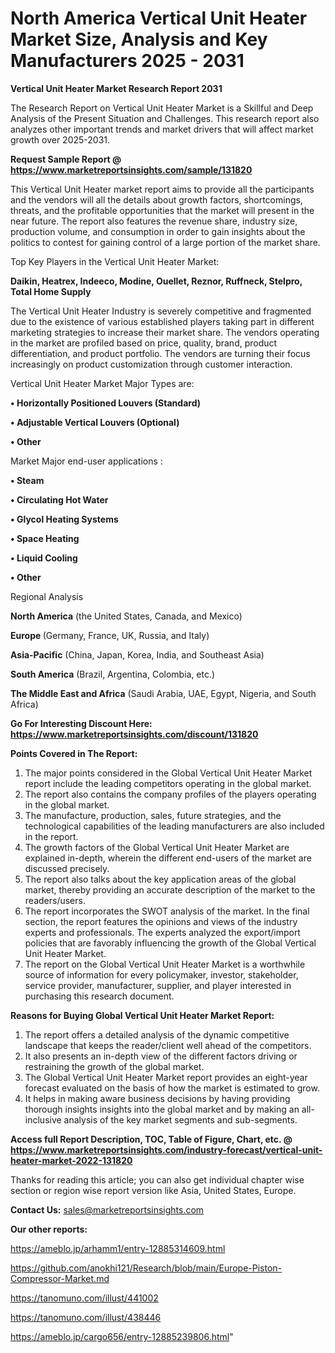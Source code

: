 # North America Vertical Unit Heater Market Size, Analysis and Key Manufacturers 2025 - 2031

<strong>Vertical Unit Heater Market Research Report 2031</strong>

The Research Report on Vertical Unit Heater Market is a Skillful and Deep Analysis of the Present Situation and Challenges. This research report also analyzes other important trends and market drivers that will affect market growth over 2025-2031.

<strong>Request Sample Report @ <a href=https://www.marketreportsinsights.com/sample/131820>https://www.marketreportsinsights.com/sample/131820</a></strong>

This Vertical Unit Heater market report aims to provide all the participants and the vendors will all the details about growth factors, shortcomings, threats, and the profitable opportunities that the market will present in the near future. The report also features the revenue share, industry size, production volume, and consumption in order to gain insights about the politics to contest for gaining control of a large portion of the market share.

Top Key Players in the Vertical Unit Heater Market:

<strong>Daikin, Heatrex, Indeeco, Modine, Ouellet, Reznor, Ruffneck, Stelpro, Total Home Supply</strong>

The Vertical Unit Heater Industry is severely competitive and fragmented due to the existence of various established players taking part in different marketing strategies to increase their market share. The vendors operating in the market are profiled based on price, quality, brand, product differentiation, and product portfolio. The vendors are turning their focus increasingly on product customization through customer interaction.

Vertical Unit Heater Market Major Types are:

<strong>• Horizontally Positioned Louvers (Standard)

• Adjustable Vertical Louvers (Optional)

• Other</strong>

Market Major end-user applications :

<strong>• Steam

• Circulating Hot Water

• Glycol Heating Systems

• Space Heating

• Liquid Cooling

• Other</strong>

Regional Analysis

</u><strong><b>North America</b></strong> (the United States, Canada, and Mexico)

<strong><b>Europe </b></strong>(Germany, France, UK, Russia, and Italy)

<strong><b>Asia-Pacific</b></strong> (China, Japan, Korea, India, and Southeast Asia)

<strong><b>South America</b></strong> (Brazil, Argentina, Colombia, etc.)

<strong><b>The Middle East and Africa</b></strong> (Saudi Arabia, UAE, Egypt, Nigeria, and South Africa)

<strong>Go For Interesting Discount Here: <a href=https://www.marketreportsinsights.com/discount/131820>https://www.marketreportsinsights.com/discount/131820</a></strong>

<strong>Points Covered in The Report:</strong>
<ol>
  <li>The major points considered in the Global Vertical Unit Heater Market report include the leading competitors operating in the global market.</li>
  <li>The report also contains the company profiles of the players operating in the global market.</li>
  <li>The manufacture, production, sales, future strategies, and the technological capabilities of the leading manufacturers are also included in the report.</li>
  <li>The growth factors of the Global Vertical Unit Heater Market are explained in-depth, wherein the different end-users of the market are discussed precisely.</li>
  <li>The report also talks about the key application areas of the global market, thereby providing an accurate description of the market to the readers/users.</li>
  <li>The report incorporates the SWOT analysis of the market. In the final section, the report features the opinions and views of the industry experts and professionals. The experts analyzed the export/import policies that are favorably influencing the growth of the Global Vertical Unit Heater Market.</li>
  <li>The report on the Global Vertical Unit Heater Market is a worthwhile source of information for every policymaker, investor, stakeholder, service provider, manufacturer, supplier, and player interested in purchasing this research document.</li>
</ol>
<strong>Reasons for Buying Global Vertical Unit Heater Market Report:</strong>

<ol>
  <li>The report offers a detailed analysis of the dynamic competitive landscape that keeps the reader/client well ahead of the competitors.</li>
  <li>It also presents an in-depth view of the different factors driving or restraining the growth of the global market.</li>
  <li>The Global Vertical Unit Heater Market report provides an eight-year forecast evaluated on the basis of how the market is estimated to grow.</li>
  <li>It helps in making aware business decisions by having providing thorough insights insights into the global market and by making an all-inclusive analysis of the key market segments and sub-segments.</li>
</ol>
<strong>Access full Report Description, TOC, Table of Figure, Chart, etc. @ <a href=https://www.marketreportsinsights.com/industry-forecast/vertical-unit-heater-market-2022-131820>https://www.marketreportsinsights.com/industry-forecast/vertical-unit-heater-market-2022-131820</a></strong>


Thanks for reading this article; you can also get individual chapter wise section or region wise report version like Asia, United States, Europe.

<strong>Contact Us:</strong>
sales@marketreportsinsights.com

<strong>Our other reports:</strong>

<a href=https://ameblo.jp/arhamm1/entry-12885314609.html>https://ameblo.jp/arhamm1/entry-12885314609.html</a>

<a href=https://github.com/anokhi121/Research/blob/main/Europe-Piston-Compressor-Market.md>https://github.com/anokhi121/Research/blob/main/Europe-Piston-Compressor-Market.md</a>

<a href=https://tanomuno.com/illust/441002>https://tanomuno.com/illust/441002</a>

<a href=https://tanomuno.com/illust/438446>https://tanomuno.com/illust/438446</a>

<a href=https://ameblo.jp/cargo656/entry-12885239806.html>https://ameblo.jp/cargo656/entry-12885239806.html</a>"
